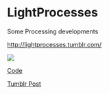 LightProcesses
==============

Some Processing developments

http://lightprocesses.tumblr.com/

![](http://33.media.tumblr.com/1be8bca17ecd12456bb02a203029de6e/tumblr_nfvap96bGw1tf7qzao1_250.gif)

[Code](https://github.com/vicdoval/LightProcesses/blob/master/Horseshoe.pde)

[Tumblr Post](http://lightprocesses.tumblr.com/post/104002989025)
